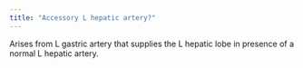 ```yaml
---
title: "Accessory L hepatic artery?"
---
```

Arises from L gastric artery that supplies the L hepatic lobe in presence of a normal L hepatic artery.


